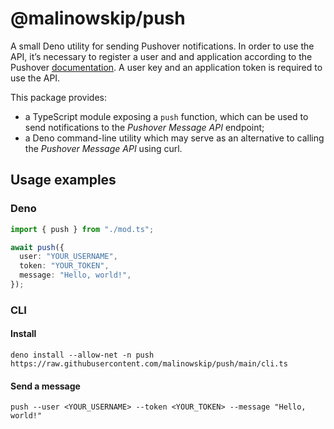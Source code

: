 # @malinowskip/push

A small Deno utility for sending Pushover notifications. In order to use the
API, it’s necessary to register a user and and application according to the
Pushover [documentation](https://pushover.net/api). A user key and an
application token is required to use the API.

This package provides:

- a TypeScript module exposing a `push` function, which can be used to send
  notifications to the _Pushover Message API_ endpoint;
- a Deno command-line utility which may serve as an alternative to calling the
  _Pushover Message API_ using curl.

## Usage examples

### Deno

```typescript
import { push } from "./mod.ts";

await push({
  user: "YOUR_USERNAME",
  token: "YOUR_TOKEN",
  message: "Hello, world!",
});
```

### CLI

#### Install

```shell
deno install --allow-net -n push https://raw.githubusercontent.com/malinowskip/push/main/cli.ts
```

#### Send a message

```shell
push --user <YOUR_USERNAME> --token <YOUR_TOKEN> --message "Hello, world!"
```
